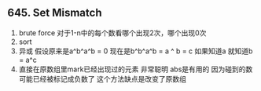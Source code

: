 ## 645. Set Mismatch 

1. brute force
对于1-n中的每个数看哪个出现2次，哪个出现0次
2. sort
3. 异或 假设原来是a^b^a^b = 0 现在是b^b^a^b = a ^ b = c 如果知道a 就知道b = a^c
4. 直接在原数组里mark已经出现过的元素 非常聪明 abs是有用的 因为碰到的数可能已经被标记成负数了
这个方法缺点是改变了原数组
